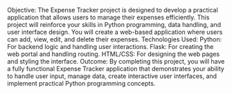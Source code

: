 Objective: The Expense Tracker project is designed to develop a practical application that allows users to manage their expenses efficiently. This project will reinforce your skills in Python programming, data handling, and user interface design. You will create a web-based application where users can add, view, edit, and delete their expenses.
Technologies Used:
Python: For backend logic and handling user interactions.
Flask: For creating the web portal and handling routing.
HTML/CSS: For designing the web pages and styling the interface.
Outcome: By completing this project, you will have a fully functional Expense Tracker application that demonstrates your ability to handle user input, manage data, create interactive user interfaces, and implement practical Python programming concepts.
